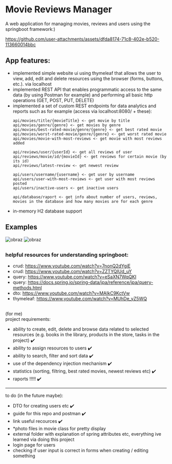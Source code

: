 # Movie Reviews Manager
A web application for managing movies, reviews and users using the springboot framework:) 

https://github.com/user-attachments/assets/dfda8174-71c8-402e-b520-113660014bbc

## App features:
- implemented simple website ui using thymeleaf that allows the user to view, add, edit and delete resources using the browser (forms, buttons, etc.). via localhost
- implemented REST API that enables programmatic access to the same data (by using Postman for example) and performing all basic http operations (GET, POST, PUT, DELETE)
- implemented a set of custom REST endpoints for data analytics and reports such as for example (access via localhost:8080/ + these):
  ```
  api/movies/title/{movieTitle} <- get movie by title
  api/movies/genre/{genre} <- get movies by genre
  api/movies/best-rated-movie/genre/{genre} <- get best rated movie
  api/movies/worst-rated-movie/genre/{genre} <- get worst rated movie
  api/movies/movie-with-most-reviews <- get movie with most reviews added
  ```
  ```
  api/reviews/user/{userId} <- get all reviews of user
  api/reviews/movie/id/{movieId} <- get reviews for certain movie (by its id)
  api/reviews/latest-review <- get newest review
  ```
   ```
  api/users/username/{username} <- get user by username
  api/users/user-with-most-reviews <- get user with most reviews posted
  api/users/inactive-users <- get inactive users
    ```
  ```
  api/database/raport <- get info about number of users, reviews, movies in the database and how many movies are for each genre
  ```
- in-memory H2 database support

## Examples
![obraz](https://github.com/user-attachments/assets/8784672c-0fec-432b-a1f0-d05bbe0616a0)
![obraz](https://github.com/user-attachments/assets/dcc85bfc-6877-41b8-b2bd-d6db1e70ab5b)

  
##
### helpful resources for understanding springboot:
- crud: https://www.youtube.com/watch?v=7nonQ2dYgiE
- crud: https://www.youtube.com/watch?v=ZZTYQIUd_uY
- query: https://www.youtube.com/watch?v=eSaXN7WqQKI
- query: https://docs.spring.io/spring-data/jpa/reference/jpa/query-methods.html
- dto: https://www.youtube.com/watch?v=MAIkC9KctVw
- thymeleaf: https://www.youtube.com/watch?v=MUhDe_yZ5WQ

## 
(for me) \
project requirements:
- ability to create, edit, delete and browse data related to
selected resources (e.g. books in the library, products in the store, tasks in
the project) ✔️
- ability to assign resources to users ✔️
- ability to search, filter and sort data ✔️
- use of the dependency injection mechanism ✔️
- statistics (sorting, filtring, best rated movies, newest reviews etc) ✔️
- raports !!!!! ✔️
----- 
to do (in the future maybe):
- DTO for creating users etc ✔️
- guide for this repo and postman ✔️
- link useful recources ✔️
- *photo files in movie class for pretty display
- external folder with explanation of spring attributes etc, everything ive learned via doing this project
- login page for users
- checking if user input is correct in forms when creating / editing something


